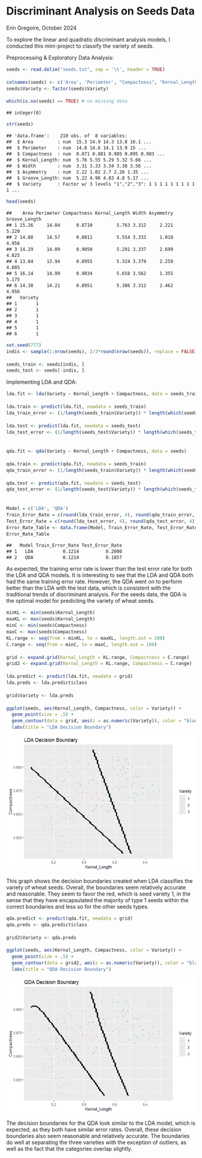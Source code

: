 Discriminant Analysis on Seeds Data
================
Erin Gregoire,
October 2024

To explore the linear and quadratic discriminant analysis models, I
conducted this mini-project to classify the variety of seeds.

Preprocessing & Exploratory Data Analysis:

``` r
seeds <- read.delim("seeds.txt", sep = '\t', header = TRUE)

colnames(seeds) <- c('Area', 'Perimeter', "Compactness", "Kernal_Length", 'Width', 'Asymmetry', "Groove_Length", "Variety")
seeds$Variety <- factor(seeds$Variety)

which(is.na(seeds) == TRUE) # no missing data
```

    ## integer(0)

``` r
str(seeds)
```

    ## 'data.frame':    210 obs. of  8 variables:
    ##  $ Area         : num  15.3 14.9 14.3 13.8 16.1 ...
    ##  $ Perimeter    : num  14.8 14.6 14.1 13.9 15 ...
    ##  $ Compactness  : num  0.871 0.881 0.905 0.895 0.903 ...
    ##  $ Kernal_Length: num  5.76 5.55 5.29 5.32 5.66 ...
    ##  $ Width        : num  3.31 3.33 3.34 3.38 3.56 ...
    ##  $ Asymmetry    : num  2.22 1.02 2.7 2.26 1.35 ...
    ##  $ Groove_Length: num  5.22 4.96 4.83 4.8 5.17 ...
    ##  $ Variety      : Factor w/ 3 levels "1","2","3": 1 1 1 1 1 1 1 1 1 1 ...

``` r
head(seeds)
```

    ##    Area Perimeter Compactness Kernal_Length Width Asymmetry Groove_Length
    ## 1 15.26     14.84      0.8710         5.763 3.312     2.221         5.220
    ## 2 14.88     14.57      0.8811         5.554 3.333     1.018         4.956
    ## 3 14.29     14.09      0.9050         5.291 3.337     2.699         4.825
    ## 4 13.84     13.94      0.8955         5.324 3.379     2.259         4.805
    ## 5 16.14     14.99      0.9034         5.658 3.562     1.355         5.175
    ## 6 14.38     14.21      0.8951         5.386 3.312     2.462         4.956
    ##   Variety
    ## 1       1
    ## 2       1
    ## 3       1
    ## 4       1
    ## 5       1
    ## 6       1

``` r
set.seed(777)
indis <- sample(1:nrow(seeds), 2/3*round(nrow(seeds)), replace = FALSE)

seeds_train <- seeds[indis, ]
seeds_test <- seeds[-indis, ] 
```

Implementing LDA and QDA:

``` r
lda.fit <- lda(Variety ~ Kernal_Length + Compactness, data = seeds_train)

lda.train <- predict(lda.fit, newdata = seeds_train)
lda_train_error <- (1/length(seeds_train$Variety)) * length(which(seeds_train$Variety != lda.train$class))

lda.test <- predict(lda.fit, newdata = seeds_test)
lda_test_error <- (1/length(seeds_test$Variety)) * length(which(seeds_test$Variety != lda.test$class))


qda.fit <- qda(Variety ~ Kernal_Length + Compactness, data = seeds)

qda.train <- predict(qda.fit, newdata = seeds_train)
qda_train_error <- (1/length(seeds_train$Variety)) * length(which(seeds_train$Variety != qda.train$class))

qda.test <- predict(qda.fit, newdata = seeds_test)
qda_test_error <- (1/length(seeds_test$Variety)) * length(which(seeds_test$Variety != qda.test$class))


Model = c('LDA', 'QDA')
Train_Error_Rate = c(round(lda_train_error, 4), round(qda_train_error, 4))
Test_Error_Rate = c(round(lda_test_error, 4), round(qda_test_error, 4))
Error_Rate_Table <- data.frame(Model, Train_Error_Rate, Test_Error_Rate)
Error_Rate_Table
```

    ##   Model Train_Error_Rate Test_Error_Rate
    ## 1   LDA           0.1214          0.2000
    ## 2   QDA           0.1214          0.1857

As expected, the training error rate is lower than the test error rate
for both the LDA and QDA models. It is interesting to see that the LDA
and QDA both had the same training error rate. However, the QDA went on
to perform better than the LDA with the test data, which is consistent
with the traditional trends of discriminant analysis. For the seeds
data, the QDA is the optimal model for predicting the variety of wheat
seeds.

``` r
minKL <- min(seeds$Kernal_Length)
maxKL <- max(seeds$Kernal_Length)
minC <- min(seeds$Compactness)
maxC <- max(seeds$Compactness)
KL.range <- seq(from = minKL, to = maxKL, length.out = 100)
C.range <- seq(from = minC, to = maxC, length.out = 100)

grid <- expand.grid(Kernal_Length = KL.range, Compactness = C.range)
grid2 <- expand.grid(Kernal_Length = KL.range, Compactness = C.range)

lda.predict <- predict(lda.fit, newdata = grid)
lda.preds <- lda.predict$class

grid$Variety <- lda.preds

ggplot(seeds, aes(Kernal_Length, Compactness, color = Variety)) +
  geom_point(size = .5) +
  geom_contour(data = grid, aes(z = as.numeric(Variety)), color = "black") +
  labs(title = "LDA Decision Boundary")
```

![](Graphs&Images/Discriminant-Analysis-on-Seeds-Data_files/figure-gfm/unnamed-chunk-5-1.png)<!-- -->

This graph shows the decision boundaries created when LDA classifies the
variety of wheat seeds. Overall, the boundaries seem relatively accurate
and reasonable. They seem to favor the red, which is seed variety 1, in
the sense that they have encapsulated the majority of type 1 seeds
within the correct boundaries and less so for the other seeds types.

``` r
qda.predict <- predict(qda.fit, newdata = grid)
qda.preds <- qda.predict$class

grid2$Variety <- qda.preds

ggplot(seeds, aes(Kernal_Length, Compactness, color = Variety)) +
  geom_point(size = .5) +
  geom_contour(data = grid2, aes(z = as.numeric(Variety)), color = "black") +
  labs(title = "QDA Decision Boundary")
```

![](Graphs&Images/Discriminant-Analysis-on-Seeds-Data_files/figure-gfm/unnamed-chunk-6-1.png)<!-- -->

The decision boundaries for the QDA look similar to the LDA model,
which is expected, as they both have similar error rates. Overall, these
decision boundaries also seem reasonable and relatively accurate. The
boundaries do well at separating the three varieties with the exception
of outliers, as well as the fact that the categories overlap slightly.
